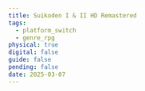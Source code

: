```yaml
---
title: Suikoden I & II HD Remastered
tags:
  - platform_switch
  - genre_rpg
physical: true
digital: false
guide: false
pending: false
date: 2025-03-07
---
```

